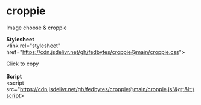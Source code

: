 # croppie
Image choose &amp; croppie

<b>Stylesheet</b><br>
&lt;link rel="stylesheet" href="https://cdn.jsdelivr.net/gh/fedbytes/croppie@main/croppie.css"&gt;

 <copy-button target-text="<link rel='stylesheet' href='https://cdn.jsdelivr.net/gh/fedbytes/croppie@main/croppie.css'>">Click to copy</copy-button>
<br><br>
<b>Script</b><br>
&lt;script src="https://cdn.jsdelivr.net/gh/fedbytes/croppie@main/croppie.js"&gt;&lt;/script&gt;
